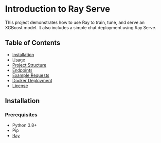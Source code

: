 # Introduction to Ray Serve

This project demonstrates how to use Ray to train, tune, and serve an XGBoost model. It also includes a simple chat deployment using Ray Serve.

## Table of Contents

- [Installation](#installation)
- [Usage](#usage)
- [Project Structure](#project-structure)
- [Endpoints](#endpoints)
- [Example Requests](#example-requests)
- [Docker Deployment](#docker-deployment)
- [License](#license)

## Installation

### Prerequisites

- Python 3.8+
- Pip
- [Ray](https://docs.ray.io/en/latest/)


